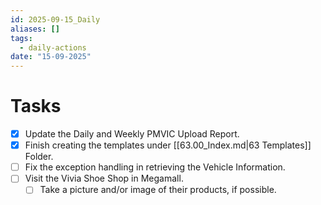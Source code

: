 ```yaml
---
id: 2025-09-15_Daily
aliases: []
tags:
  - daily-actions
date: "15-09-2025"
---
```


# Tasks

- [x] Update the Daily and Weekly PMVIC Upload Report.
- [x] Finish creating the templates under [[63.00_Index.md|63 Templates]] Folder.
- [ ] Fix the exception handling in retrieving the Vehicle Information.
- [ ] Visit the Vivia Shoe Shop in Megamall.
  - [ ] Take a picture and/or image of their products, if possible.

